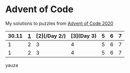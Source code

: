 # Advent of Code

My solutions to puzzles from [Advent of Code 2020](https://adventofcode.com/)

| 30.11 | [1](https://github.com/yauza/Advent_of_Code/tree/main/Day%201) | [2](/Day 2/) | [3](Day 3) | 5 | 6 | 7 |
| - | - | - | - | - | - | - |
| 1 | 2 | 3 | 4 | 5 | 6 | 7 |
| 1 | 2 | 3 | 4 | 5 | 6 | 7 |

yauza
